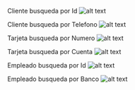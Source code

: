 Cliente busqueda por Id
![alt text](https://raw.githubusercontent.com/MasMat2/JavaEvidencia9/Evidencia12/src/main/resources/static/evidence%2012/clienteId.png?raw=true)

Cliente busqueda por Telefono
![alt text](https://raw.githubusercontent.com/MasMat2/JavaEvidencia9/Evidencia12/src/main/resources/static/evidence%2012/clienteTelefono.png?raw=true)

Tarjeta busqueda por Numero
![alt text](https://raw.githubusercontent.com/MasMat2/JavaEvidencia9/Evidencia12/src/main/resources/static/evidence%2012/tarjetaNumero.png?raw=true)

Tarjeta busqueda por Cuenta
![alt text](https://raw.githubusercontent.com/MasMat2/JavaEvidencia9/Evidencia12/src/main/resources/static/evidence%2012/tarjetaCuenta.png?raw=true)

Empleado busqueda por Id
![alt text](https://raw.githubusercontent.com/MasMat2/JavaEvidencia9/Evidencia12/src/main/resources/static/evidence%2012/empleadoId.png?raw=true)

Empleado busqueda por Banco
![alt text](https://raw.githubusercontent.com/MasMat2/JavaEvidencia9/Evidencia12/src/main/resources/static/evidence%2012/empleadoBanco.png?raw=true)